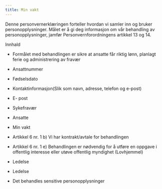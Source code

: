 ```yaml
---
title: Min vakt
---
```



  

Denne personvernerklæringen forteller hvordan vi samler inn og bruker personopplysninger. Målet er å gi deg informasjon om vår behandling av personopplysninger, jamfør Personvernforordningens artikkel 13 og 14.

  

Innhald

*   Formålet med behandlingen er sikre at ansatte får riktig lønn, planlagt ferie og administrering av fravær  
    
*   Ansattnummer  
    
*   Fødselsdato  
    
*   Kontaktinformasjon(Slik som navn, adresse, telefon og e-post)  
    
*   E- post  
    
*   Sykefravær  
    
*   Ansatte  
    
*   Min vakt  
    
*   Artikkel 6 nr. 1 b) Vi har kontrakt/avtale for behandlingen  
    
*   Artikkel 6 nr. 1 e) Behandlingen er nødvendig for å utføre en oppgave i offentlig interesse eller utøve offentlig myndighet (Lovhjemmel)  
    
*   Ledelse  
    
*   Ledelse  
    
*   Det behandles sensitive personopplysninger